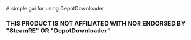 A simple gui for using DepotDownloader


### THIS PRODUCT IS NOT AFFILIATED WITH NOR ENDORSED BY "SteamRE" OR "DepotDownloader"
